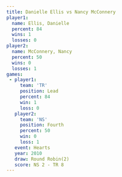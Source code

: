 ```yaml
---
title: Danielle Ellis vs Nancy McConnery
player1:                
  name: Ellis, Danielle 
  percent: 84           
  wins: 1               
  losses: 0             
player2:                
  name: McConnery, Nancy
  percent: 50           
  wins: 0               
  losses: 1             
games:
 - player1:        
     team: 'TR'    
     position: Lead
     percent: 84   
     win: 1        
     loss: 0       
   player2:          
     team: 'NS'      
     position: Fourth
     percent: 50     
     win: 0          
     loss: 1         
   event: Hearts       
   year: 2010          
   draw: Round Robin(2)
   score: NS 2 - TR 8  
---
```


